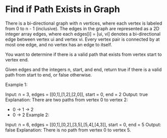 # Find if Path Exists in Graph

There is a bi-directional graph with n vertices, where each vertex is labeled from 0 to n - 1 (inclusive). The edges in
the graph are represented as a 2D integer array edges, where each edges[i] = [ui, vi] denotes a bi-directional edge
between vertex ui and vertex vi. Every vertex pair is connected by at most one edge, and no vertex has an edge to
itself.

You want to determine if there is a valid path that exists from vertex start to vertex end.

Given edges and the integers n, start, and end, return true if there is a valid path from start to end, or false
otherwise.

Example 1:

Input: n = 3, edges = [[0,1],[1,2],[2,0]], start = 0, end = 2 Output: true Explanation: There are two paths from vertex
0 to vertex 2:

- 0 → 1 → 2
- 0 → 2 Example 2:

Input: n = 6, edges = [[0,1],[0,2],[3,5],[5,4],[4,3]], start = 0, end = 5 Output: false Explanation: There is no path
from vertex 0 to vertex 5.